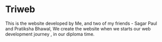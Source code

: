# Triweb

This is the website developed by Me, and two of my friends - Sagar Paul and Pratiksha Bhawal,
We create the website when we starts our web development journey , in our diploma time.

